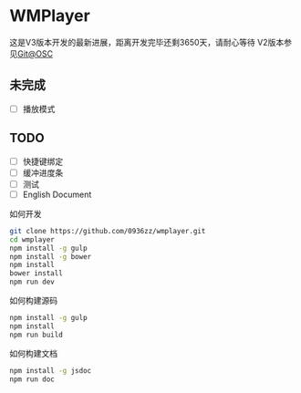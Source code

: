 # WMPlayer

这是V3版本开发的最新进展，距离开发完毕还剩3650天，请耐心等待
V2版本参见[Git@OSC](https://git.oschina.net/0936zz/WMPlayer)

## 未完成
- [ ] 播放模式

## TODO
- [ ] 快捷键绑定
- [ ] 缓冲进度条
- [ ] 测试
- [ ] English Document

如何开发
```bash
git clone https://github.com/0936zz/wmplayer.git
cd wmplayer
npm install -g gulp
npm install -g bower
npm install
bower install
npm run dev
```
如何构建源码
```bash
npm install -g gulp
npm install
npm run build
```

如何构建文档
```bash
npm install -g jsdoc
npm run doc
```